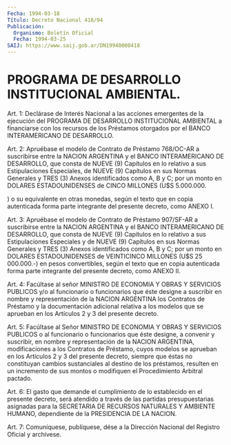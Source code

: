 ```yaml
---
Fecha: 1994-03-18
Título: Decreto Nacional 418/94
Publicación:
  Organismo: Boletín Oficial
  Fecha: 1994-03-25
SAIJ: https://www.saij.gob.ar/DN19940000418
---
```

# PROGRAMA DE DESARROLLO INSTITUCIONAL AMBIENTAL.

<a id="1"></a>
Art. 1: Declárase de Interés Nacional a las acciones emergentes de la  ejecución del PROGRAMA DE DESARROLLO INSTITUCIONAL AMBIENTAL a financiarse  con  los  recursos de los Préstamos otorgados por el BANCO INTERAMERICANO DE DESARROLLO.

<a id="2"></a>
Art. 2: Apruébase el modelo de Contrato de Préstamo 768/OC-AR a suscribirse  entre la NACION ARGENTINA y el BANCO INTERAMERICANO DE DESARROLLO, que  consta de NUEVE (9) Capítulos en lo relativo a sus Estipulaciones Especiales,  de  NUEVE  (9)  Capítulos en sus Normas Generales y TRES (3) Anexos identificados como  A,  B  y  C; por un monto  en DOLARES ESTADOUNIDENSES de CINCO MILLONES (U$S 5.000.000.

) o su equivalente  en  otras  monedas, según el texto que en copia autenticada  forma  parte integrante  del  presente  decreto,  como ANEXO I.

<a id="3"></a>
Art. 3: Apruébase el modelo de Contrato de Préstamo 907/SF-AR a suscribirse  entre la NACION ARGENTINA y el BANCO INTERAMERICANO DE DESARROLLO, que  consta de NUEVE (9) Capítulos en lo relativo a sus Estipulaciones Especiales  y  de  NUEVE (9) Capítulos en sus Normas Generales y TRES (3) Anexos identificados  como  A,  B  y C; por un monto  en DOLARES ESTADOUNIDENSES de VEINTICINCO MILLONES  (U$S  25 000.000.-)  en  pesos  convertibles,  según  el  texto que en copia autenticada  forma  parte  integrante  del  presente decreto,  como ANEXO II.

<a id="4"></a>
Art.  4:  Facúltase  al  señor  MINISTRO DE ECONOMIA Y OBRAS Y SERVICIOS  PUBLICOS  y/o al funcionario  o  funcionarios  que  éste designe  a  suscribir en  nombre  y  representación  de  la  NACION ARGENTINA los  Contratos  de  Préstamo y la documentación adicional relativa a los modelos que se aprueban  en  los Artículos 2 y 3 del presente decreto.

<a id="5"></a>
Art.  5:  Facúltase  al  Señor  MINISTRO DE ECONOMIA Y OBRAS Y SERVICIOS  PUBLICOS  o  al  funcionario  o  funcionarios  que  éste designe, a convenir y suscribir, en nombre  y  representación de la NACION  ARGENTINA,  modificaciones  a  los Contratos  de  Préstamo, cuyos  modelos se aprueban en los Artículos  2  y  3  del  presente decreto,  siempre  que éstas no constituyan cambios sustanciales al destino de los préstamos,  resulten  en un incremento de sus montos o modifiquen el Procedimiento Arbitral pactado.

<a id="6"></a>
Art. 6: El gasto que demande el cumplimiento de lo establecido en el  presente  decreto,  será  atendido  a través de las partidas presupuestarias asignadas para la SECRETARIA  DE RECURSOS NATURALES Y  AMBIENTE  HUMANO, dependiente de la PRESIDENCIA  DE  LA  NACION.

<a id="7"></a>
Art.  7: Comuníquese, publíquese, dése a la Dirección Nacional del Registro Oficial y archívese.